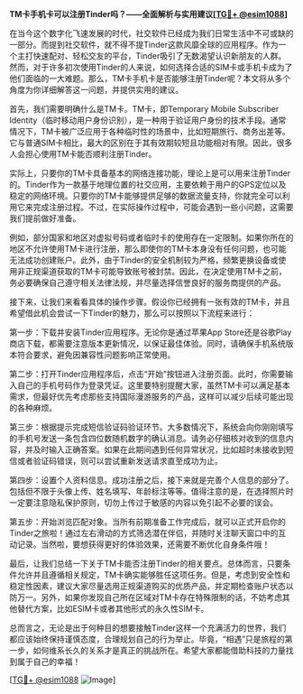 **TM卡手机卡可以注册Tinder吗？——全面解析与实用建议[[TG💪+ @esim1088](https://t.me/s/esim1088)]**

在当今这个数字化飞速发展的时代，社交软件已经成为我们日常生活中不可或缺的一部分。而提到社交软件，就不得不提Tinder这款风靡全球的应用程序。作为一个主打快速配对、轻松交友的平台，Tinder吸引了无数渴望认识新朋友的人群。然而，对于许多初次使用Tinder的人来说，如何选择合适的SIM卡或手机卡成为了他们面临的一大难题。那么，TM卡手机卡是否能够注册Tinder呢？本文将从多个角度为你详细解答这一问题，并提供实用的建议。

首先，我们需要明确什么是TM卡。TM卡，即Temporary Mobile Subscriber Identity（临时移动用户身份识别），是一种用于验证用户身份的技术手段。通常情况下，TM卡被广泛应用于各种临时性的场景中，比如短期旅行、商务出差等。它与普通SIM卡相比，最大的区别在于其有效期较短且功能相对有限。因此，很多人会担心使用TM卡能否顺利注册Tinder。

实际上，只要你的TM卡具备基本的网络连接功能，理论上是可以用来注册Tinder的。Tinder作为一款基于地理位置的社交应用，主要依赖于用户的GPS定位以及稳定的网络环境。只要你的TM卡能够提供足够的数据流量支持，你就完全可以利用它来完成注册过程。不过，在实际操作过程中，可能会遇到一些小问题，这需要我们提前做好准备。

例如，部分国家和地区对虚拟号码或者临时卡的使用存在一定限制。如果你所在的地区不允许使用TM卡进行注册，那么即使你的TM卡本身没有任何问题，也可能无法成功创建账户。此外，由于Tinder的安全机制较为严格，频繁更换设备或使用非正规渠道获取的TM卡可能导致账号被封禁。因此，在决定使用TM卡之前，务必要确保自己遵守相关法律法规，并尽量选择信誉良好的服务商提供的产品。

接下来，让我们来看看具体的操作步骤。假设你已经拥有一张有效的TM卡，并且希望借此机会尝试一下Tinder的魅力，那么可以按照以下流程来进行：

第一步：下载并安装Tinder应用程序。无论你是通过苹果App Store还是谷歌Play商店下载，都需要注意版本更新情况，以保证最佳体验。同时，请确保手机系统版本符合要求，避免因兼容性问题影响正常使用。

第二步：打开Tinder应用程序后，点击“开始”按钮进入注册页面。此时，你需要输入自己的手机号码作为登录凭证。这里要特别提醒大家，虽然TM卡可以满足基本需求，但最好优先考虑那些支持国际漫游服务的产品，这样可以减少后续可能出现的各种麻烦。

第三步：根据提示完成短信验证码验证环节。大多数情况下，系统会向你刚刚填写的手机号发送一条包含四位数随机数字的确认消息。请务必仔细核对收到的信息内容，并及时输入正确答案。如果在此期间遇到任何异常状况，比如超时未接收到短信或者验证码错误，则可以尝试重新发送请求直至成功为止。

第四步：设置个人资料信息。成功注册之后，接下来就是完善个人信息的部分了。包括但不限于头像上传、姓名填写、年龄标注等等。值得注意的是，在选择照片时一定要注意隐私保护原则，切勿上传过于敏感的内容以免引起不必要的误会。

第五步：开始浏览匹配对象。当所有前期准备工作完成后，就可以正式开启你的Tinder之旅啦！通过左右滑动的方式筛选潜在伴侣，并随时关注聊天窗口中的互动记录。当然啦，要想获得更好的体验效果，还需要不断优化自身条件哦！

最后，让我们总结一下关于TM卡能否注册Tinder的相关要点。总体而言，只要条件允许并且遵循相关规定，TM卡确实能够胜任这项任务。但是，考虑到安全性和稳定性因素，建议大家尽量选用正规渠道购买的优质产品，并定期检查账户状态以防万一。另外，如果你发现自己所在区域对TM卡存在特殊限制的话，不妨考虑其他替代方案，比如ESIM卡或者其他形式的永久性SIM卡。

总而言之，无论是出于何种目的想要接触Tinder这样一个充满活力的世界，我们都应该始终保持谨慎态度，合理规划自己的行为举止。毕竟，“相遇”只是旅程的第一步，如何维系长久的关系才是真正的挑战所在。希望大家都能借助科技的力量找到属于自己的幸福！

[[TG💪+ @esim1088](https://t.me/s/esim1088) ![Image](https://i.postimg.cc/4NQfJmqS/Snipaste-2025-05-13-00-14-12.png)]